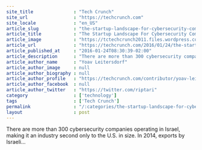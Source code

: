 ```yaml
---
site_title               : "Tech Crunch"
site_url                 : "https://techcrunch.com"
site_locale              : "en_US"
article_slug             : "the-startup-landscape-for-cybersecurity-companies-in-israel"
article_title            : "The Startup Landscape For Cybersecurity Companies In Israel"
article_image            : "https://tctechcrunch2011.files.wordpress.com/2015/10/identity-security.png?w=764&h=400&crop=1"
article_url              : "https://techcrunch.com/2016/01/24/the-startup-landscape-for-cybersecurity-companies-in-israel/"
article_published_at     : "2016-01-24T08:30:39-02:00"
article_description      : "There are more than 300 cybersecurity companies operating in Israel, making it an industry second only to the U.S. in size. In 2014, exports by Israeli..."
article_author_name      : "Yoav Leitersdorf"
article_author_image     : null
article_author_biography : null
article_author_profile   : "https://techcrunch.com/contributor/yoav-leitersdorf/"
article_author_facebook  : null
article_author_twitter   : "https://twitter.com/riptari"
category                 : ['technology']
tags                     : ['Tech Crunch']
permalink                : "/:categories/the-startup-landscape-for-cybersecurity-companies-in-israel/"
layout                   : post
---
```


There are more than 300 cybersecurity companies operating in Israel, making it an industry second only to the U.S. in size. In 2014, exports by Israeli...
